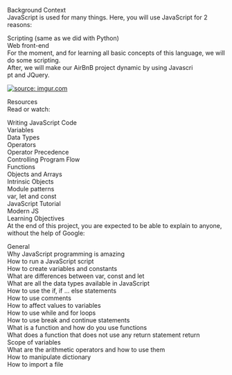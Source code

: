Background Context<br>
JavaScript is used for many things. Here, you will use JavaScript for 2 reasons:<br>

Scripting (same as we did with Python)<br>
Web front-end<br>
For the moment, and for learning all basic concepts of this language, we will do some scripting.<br> After, we will make our AirBnB project dynamic by using Javascri<br>
pt and JQuery.<br>


<a href="https://imgur.com/pt6OpA9"><img src="https://i.imgur.com/pt6OpA9.gif" title="source: imgur.com" /></a><br>

Resources<br>
Read or watch:<br>

Writing JavaScript Code<br>
Variables<br>
Data Types<br>
Operators<br>
Operator Precedence<br>
Controlling Program Flow<br>
Functions<br>
Objects and Arrays<br>
Intrinsic Objects<br>
Module patterns<br>
var, let and const<br>
JavaScript Tutorial<br>
Modern JS<br>
Learning Objectives<br>
At the end of this project, you are expected to be able to explain to anyone, without the help of Google:<br>

General<br>
Why JavaScript programming is amazing<br>
How to run a JavaScript script<br>
How to create variables and constants<br>
What are differences between var, const and let<br>
What are all the data types available in JavaScript<br>
How to use the if, if ... else statements<br>
How to use comments<br>
How to affect values to variables<br>
How to use while and for loops<br>
How to use break and continue statements<br>
What is a function and how do you use functions<br>
What does a function that does not use any return statement return<br>
Scope of variables<br>
What are the arithmetic operators and how to use them<br>
How to manipulate dictionary<br>
How to import a file<br>
